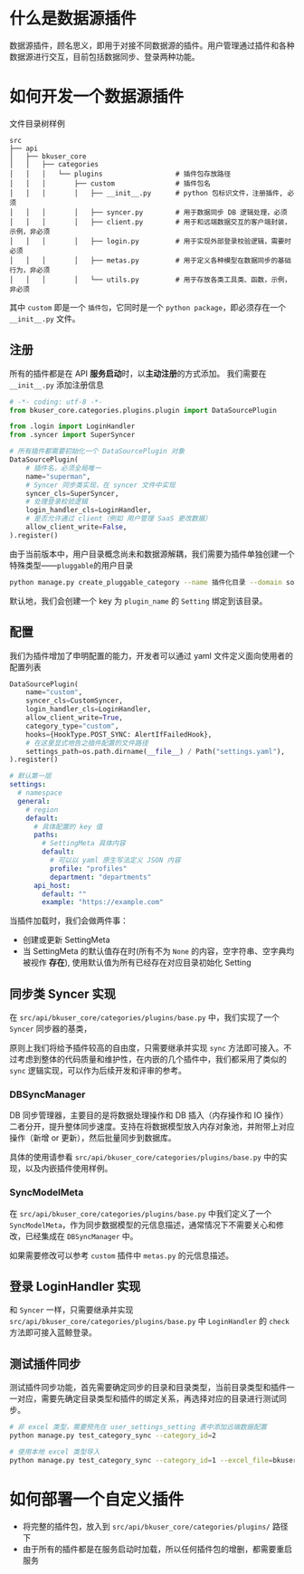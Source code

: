 # 什么是数据源插件

数据源插件，顾名思义，即用于对接不同数据源的插件。用户管理通过插件和各种数据源进行交互，目前包括数据同步、登录两种功能。

# 如何开发一个数据源插件

文件目录树样例
```
src
├── api
│   ├── bkuser_core
│	│	├── categories
│	│	│	└── plugins                  # 插件包存放路径
│	│	│	    ├── custom               # 插件包名
│	│	│	    │	├── __init__.py      # python 包标识文件，注册插件, 必须
│	│	│	    │	├── syncer.py        # 用于数据同步 DB 逻辑处理，必须
│	│	│	    │	├── client.py        # 用于和远端数据交互的客户端封装，示例，非必须
│	│	│	    │	├── login.py         # 用于实现外部登录校验逻辑，需要时必须
│	│	│	    │   ├── metas.py         # 用于定义各种模型在数据同步的基础行为，非必须
│	│	│	    │   └── utils.py         # 用于存放各类工具类、函数，示例，非必须
```

其中 `custom` 即是一个 `插件包`，它同时是一个 `python package`，即必须存在一个 `__init__.py` 文件。


## 注册

所有的插件都是在 API **服务启动**时，以**主动注册**的方式添加。
我们需要在 `__init__.py` 添加注册信息

```python
# -*- coding: utf-8 -*-
from bkuser_core.categories.plugins.plugin import DataSourcePlugin

from .login import LoginHandler
from .syncer import SuperSyncer

# 所有插件都需要初始化一个 DataSourcePlugin 对象
DataSourcePlugin(
    # 插件名，必须全局唯一
    name="superman",
    # Syncer 同步类实现，在 syncer 文件中实现
    syncer_cls=SuperSyncer,
    # 处理登录校验逻辑
    login_handler_cls=LoginHandler,
    # 是否允许通过 client（例如 用户管理 SaaS 更改数据）
    allow_client_write=False,
).register()
```

由于当前版本中，用户目录概念尚未和数据源解耦，我们需要为插件单独创建一个特殊类型——`pluggable`的用户目录
```bash
python manage.py create_pluggable_category --name 插件化目录 --domain some-domain.com --plugin superman
```
默认地，我们会创建一个 key 为 `plugin_name` 的 `Setting` 绑定到该目录。

## 配置

我们为插件增加了申明配置的能力，开发者可以通过 yaml 文件定义面向使用者的配置列表

```python
DataSourcePlugin(
    name="custom",
    syncer_cls=CustomSyncer,
    login_handler_cls=LoginHandler,
    allow_client_write=True,
    category_type="custom",
    hooks={HookType.POST_SYNC: AlertIfFailedHook},
    # 在这里显式地告之插件配置的文件路径
    settings_path=os.path.dirname(__file__) / Path("settings.yaml"),
).register()
```
```yaml
# 默认第一层
settings:
  # namespace
  general:
    # region
    default:
      # 具体配置的 key 值
      paths:
        # SettingMeta 具体内容
        default:
          # 可以以 yaml 原生写法定义 JSON 内容
          profile: "profiles"
          department: "departments"
      api_host:
        default: ""
        example: "https://example.com"
```
当插件加载时，我们会做两件事：
- 创建或更新 SettingMeta
- 当 SettingMeta 的默认值存在时(所有不为 `None` 的内容，空字符串、空字典均被视作 **存在**), 使用默认值为所有已经存在对应目录初始化 Setting

## 同步类 Syncer 实现

在 `src/api/bkuser_core/categories/plugins/base.py` 中，我们实现了一个 `Syncer` 同步器的基类，

原则上我们将给予插件较高的自由度，只需要继承并实现 `sync` 方法即可接入。不过考虑到整体的代码质量和维护性，在内嵌的几个插件中，我们都采用了类似的 `sync` 逻辑实现，可以作为后续开发和评审的参考。

### DBSyncManager
DB 同步管理器，主要目的是将数据处理操作和 DB 插入（内存操作和 IO 操作）二者分开，提升整体同步速度。支持在将数据模型放入内存对象池，并附带上对应操作（新增 or 更新），然后批量同步到数据库。

具体的使用请参看 `src/api/bkuser_core/categories/plugins/base.py` 中的实现，以及内嵌插件使用样例。

### SyncModelMeta

在 `src/api/bkuser_core/categories/plugins/base.py` 中我们定义了一个 `SyncModelMeta`，作为同步数据模型的元信息描述，通常情况下不需要关心和修改，已经集成在 `DBSyncManager` 中。

如果需要修改可以参考 `custom` 插件中 `metas.py` 的元信息描述。

## 登录 LoginHandler 实现

和 `Syncer` 一样，只需要继承并实现 `src/api/bkuser_core/categories/plugins/base.py` 中 `LoginHandler` 的 `check` 方法即可接入蓝鲸登录。

## 测试插件同步

测试插件同步功能，首先需要确定同步的目录和目录类型，当前目录类型和插件一一对应，需要先确定目录类型和插件的绑定关系，再选择对应的目录进行测试同步。

```bash
# 非 excel 类型，需要预先在 user_settings_setting 表中添加远端数据配置
python manage.py test_category_sync --category_id=2

# 使用本地 excel 类型导入
python manage.py test_category_sync --category_id=1 --excel_file=bkuser_core/tests/categories/plugins/local/assets/fewusers.xlsx
```

# 如何部署一个自定义插件

- 将完整的插件包，放入到 `src/api/bkuser_core/categories/plugins/` 路径下
- 由于所有的插件都是在服务启动时加载，所以任何插件包的增删，都需要重启服务
